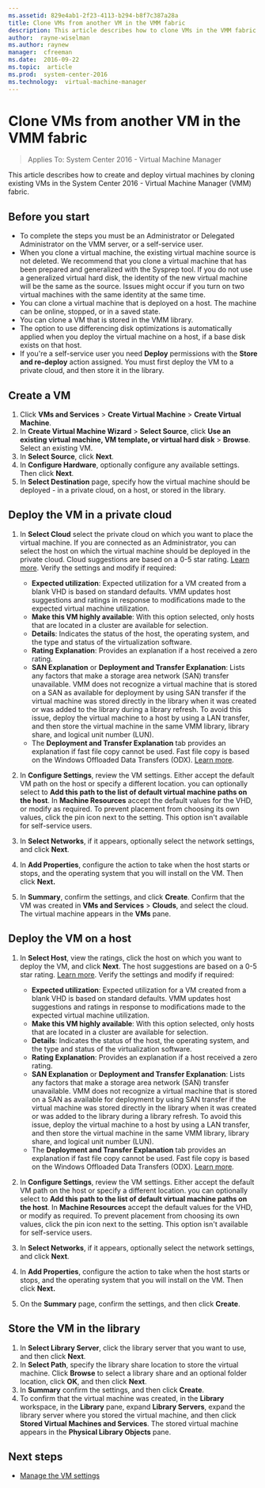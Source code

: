 ```yaml
---
ms.assetid: 829e4ab1-2f23-4113-b294-b8f7c387a28a
title: Clone VMs from another VM in the VMM fabric
description: This article describes how to clone VMs in the VMM fabric from another VM
author:  rayne-wiselman
ms.author: raynew
manager:  cfreeman
ms.date:  2016-09-22
ms.topic:  article
ms.prod:  system-center-2016
ms.technology:  virtual-machine-manager
---
```



# Clone VMs from another VM in the VMM fabric

>Applies To: System Center 2016 - Virtual Machine Manager

This article describes how to create and deploy virtual machines by cloning existing VMs in the System Center 2016 - Virtual Machine Manager (VMM) fabric.


## Before you start

- To complete the steps you must be an Administrator or Delegated Administrator on the VMM server, or a self-service user.
- When you clone a virtual machine, the existing virtual machine source is not deleted. We recommend that you clone a virtual machine that has been prepared and generalized with the Sysprep tool. If you do not use a generalized virtual hard disk, the identity of the new virtual machine will be the same as the source. Issues might occur if you turn on two virtual machines with the same identity at the same time.
- You can clone a virtual machine that is deployed on a host. The machine can be online, stopped, or in a saved state.
- You can clone a VM that is stored in the VMM library.
- The option to use differencing disk optimizations is automatically applied when you deploy the virtual machine on a host, if a base disk exists on that host.
- If you're a self-service user you need **Deploy** permissions with the **Store and re-deploy** action assigned. You must first deploy the VM to a private cloud, and then store it in the library.

## Create a VM

1.  Click **VMs and Services** > **Create Virtual Machine** > **Create Virtual Machine**.
2. In **Create Virtual Machine Wizard** > **Select Source**, click **Use an existing virtual machine, VM template, or virtual hard disk** > **Browse**. Select an existing VM.
3. In **Select Source**, click **Next**.
4. In **Configure Hardware**, optionally configure any available settings. Then click **Next**.
5.  In **Select Destination** page, specify how the virtual machine should be deployed - in a private cloud, on a host, or stored in the library.



## Deploy the VM in a private cloud

1.  In **Select Cloud** select the private cloud on which you want to place the virtual machine. If you are connected as an Administrator, you can select the host on which the virtual machine should be deployed in the private cloud. Cloud suggestions are based on a 0-5 star rating. [Learn more](manage-vm-overview.md#vm-placement). Verify the settings and modify if required:

    -   **Expected utilization**: Expected utilization for a VM created from a blank VHD is based on standard defaults. VMM updates host suggestions and ratings in response to modifications made to the expected virtual machine utilization.
    -   **Make this VM highly available**: With this option selected, only hosts that are located in a cluster are available for selection.
    -   **Details**: Indicates the status of the host, the operating system, and the type and status of the virtualization software.
    -   **Rating Explanation**: Provides an explanation if a host received a zero rating.
    -   **SAN Explanation** or **Deployment and Transfer Explanation**: Lists any factors that make a storage area network (SAN) transfer unavailable. VMM does not recognize a virtual machine that is stored on a SAN as available for deployment by using SAN transfer if the virtual machine was stored directly in the library when it was created or was added to the library during a library refresh. To avoid this issue, deploy the virtual machine to a host by using a LAN transfer, and then store the virtual machine in the same VMM library, library share, and logical unit number (LUN).
    - The **Deployment and Transfer Explanation** tab provides an explanation if fast file copy cannot be used. Fast file copy is based on the Windows Offloaded Data Transfers (ODX). [Learn more](http://technet.microsoft.com/library/hh831628.aspx).

2.  In **Configure Settings**, review the VM settings. Either accept the default VM path on the host or specify a different location. you can optionally select to **Add this path to the list of default virtual machine paths on the host**. In **Machine Resources** accept the default values for the VHD, or modify as required. To prevent placement from choosing its own values, click the pin icon next to the setting. This option isn't available for self-service users.
3.  In **Select Networks**, if it appears, optionally select the network settings, and click **Next**.
4.  In **Add Properties**, configure the action to take when the host starts or stops, and the operating system that you will install on the VM. Then click **Next.**
5.  In **Summary**, confirm the settings, and click **Create**. Confirm that the VM was created in **VMs and Services** > **Clouds**, and select the cloud. The virtual machine appears in the **VMs** pane.

## Deploy the VM on a host

1. In **Select Host**, view the ratings, click the host on which you want to deploy the VM, and click **Next**. The host suggestions are based on a 0-5 star rating. [Learn more](manage-vm-overview.md#vm-placement). Verify the settings and modify if required:

    -   **Expected utilization**: Expected utilization for a VM created from a blank VHD is based on standard defaults. VMM updates host suggestions and ratings in response to modifications made to the expected virtual machine utilization.
    -   **Make this VM highly available**: With this option selected, only hosts that are located in a cluster are available for selection.
    -   **Details**: Indicates the status of the host, the operating system, and the type and status of the virtualization software.
    -   **Rating Explanation**: Provides an explanation if a host received a zero rating.
    -   **SAN Explanation** or **Deployment and Transfer Explanation**: Lists any factors that make a storage area network (SAN) transfer unavailable. VMM does not recognize a virtual machine that is stored on a SAN as available for deployment by using SAN transfer if the virtual machine was stored directly in the library when it was created or was added to the library during a library refresh. To avoid this issue, deploy the virtual machine to a host by using a LAN transfer, and then store the virtual machine in the same VMM library, library share, and logical unit number (LUN).
    - The **Deployment and Transfer Explanation** tab provides an explanation if fast file copy cannot be used. Fast file copy is based on the Windows Offloaded Data Transfers (ODX). [Learn more](http://technet.microsoft.com/library/hh831628.aspx).
2.  In **Configure Settings**, review the VM settings. Either accept the default VM path on the host or specify a different location. you can optionally select to **Add this path to the list of default virtual machine paths on the host**. In **Machine Resources** accept the default values for the VHD, or modify as required. To prevent placement from choosing its own values, click the pin icon next to the setting. This option isn't available for self-service users.
3. In **Select Networks**, if it appears, optionally select the network settings, and click **Next**.
4. In **Add Properties**, configure the action to take when the host starts or stops, and the operating system that you will install on the VM. Then click **Next.**
5.  On the **Summary** page, confirm the settings, and then click **Create**.


## Store the VM in the library

1.  In **Select Library Server**, click the library server that you want to use, and then click **Next**.
2.  In **Select Path**, specify the library share location to store the virtual machine. Click **Browse** to select a library share and an optional folder location, click **OK**, and then click **Next**.
3.  In **Summary** confirm the settings, and then click **Create**.
4.  To confirm that the virtual machine was created, in the **Library** workspace, in the **Library** pane, expand **Library Servers**, expand the library server where you stored the virtual machine, and then click **Stored Virtual Machines and Services**. The stored virtual machine appears in the **Physical Library Objects** pane.

## Next steps

- [Manage the VM settings](manage-vm-settings.md)
